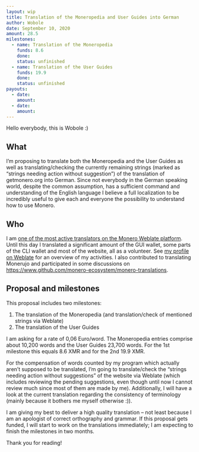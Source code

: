 ```yaml
---
layout: wip
title: Translation of the Moneropedia and User Guides into German
author: Wobole
date: September 10, 2020
amount: 28.5
milestones:
  - name: Translation of the Moneropedia
    funds: 8.6
    done:
    status: unfinished
  - name: Translation of the User Guides
    funds: 19.9
    done:
    status: unfinished
payouts:
  - date:
    amount:
  - date:
    amount:
---
```



Hello everybody, this is Wobole :)

## What
I’m proposing to translate both the Moneropedia and the User Guides as well as translating/checking the currently remaining strings (marked as “strings needing action without suggestion”) of the translation of getmonero.org into German.
Since not everybody in the German speaking world, despite the common assumption, has a sufficient command and understanding of the English language I believe a full localization to be incredibly useful to give each and everyone the possibility to understand how to use Monero. 

## Who
I am [one of the most active translators on the Monero Weblate platform](https://translate.getmonero.org/stats/). Until this day I translated a significant amount of the GUI wallet, some parts of the CLI wallet and most of the website, all as a volunteer. See [my profile on Weblate](https://translate.getmonero.org/user/Wobole/) for an overview of my activities. I also contributed to translating Monerujo and participated in some discussions on https://www.github.com/monero-ecosystem/monero-translations.

## Proposal and milestones
This proposal includes two milestones:

1. The translation of the Moneropedia (and translation/check of mentioned strings via Weblate)
2. The translation of the User Guides

I am asking for a rate of 0,06 Euro/word. The Moneropedia entries comprise about 10,200 words and the User Guides 23,700 words. For the 1st milestone this equals 8.6 XMR and for the 2nd 19.9 XMR.

For the compensation of words counted by my program which actually aren’t supposed to be translated, I’m going to translate/check the “strings needing action without suggestions” of the website via Weblate (which includes reviewing the pending suggestions, even though until now I cannot review much since most of them are made by me). Additionally, I will have a look at the current translation regarding the consistency of terminology (mainly because it bothers me myself otherwise :)). 

I am giving my best to deliver a high quality translation – not least because I am an apologist of correct orthography and grammar. If this proposal gets funded, I will start to work on the translations immediately; I am expecting to finish the milestones in two months.

Thank you for reading!